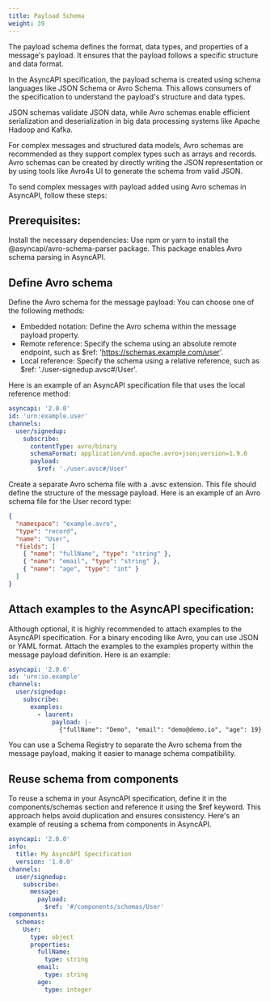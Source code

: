 ```yaml
---
title: Payload Schema
weight: 39
---
```


The payload schema defines the format, data types, and properties of a message's payload. It ensures that the payload follows a specific structure and data format.

In the AsyncAPI specification, the payload schema is created using schema languages like JSON Schema or Avro Schema. This allows consumers of the specification to understand the payload's structure and data types.

JSON schemas validate JSON data, while Avro schemas enable efficient serialization and deserialization in big data processing systems like Apache Hadoop and Kafka.

For complex messages and structured data models, Avro schemas are recommended as they support complex types such as arrays and records. Avro schemas can be created by directly writing the JSON representation or by using tools like Avro4s UI to generate the schema from valid JSON.

To send complex messages with payload added using Avro schemas in AsyncAPI, follow these steps:

## Prerequisites:

Install the necessary dependencies:
Use npm or yarn to install the @asyncapi/avro-schema-parser package. This package enables Avro schema parsing in AsyncAPI.

## Define Avro schema

Define the Avro schema for the message payload: You can choose one of the following methods:

- Embedded notation: Define the Avro schema within the message payload property.
- Remote reference: Specify the schema using an absolute remote endpoint, such as $ref: 'https://schemas.example.com/user'.
- Local reference: Specify the schema using a relative reference, such as $ref: './user-signedup.avsc#/User'.

Here is an example of an AsyncAPI specification file that uses the local reference method:

```yaml
asyncapi: '2.0.0'
id: 'urn:example.user'
channels:
  user/signedup:
    subscribe:
      contentType: avro/binary
      schemaFormat: application/vnd.apache.avro+json;version=1.9.0
      payload:
        $ref: './user.avsc#/User'
```

Create a separate Avro schema file with a .avsc extension. This file should define the structure of the message payload. Here is an example of an Avro schema file for the User record type:

```json
{
  "namespace": "example.avro",
  "type": "record",
  "name": "User",
  "fields": [
    { "name": "fullName", "type": "string" },
    { "name": "email", "type": "string" },
    { "name": "age", "type": "int" }
  ]
}
```

## Attach examples to the AsyncAPI specification:

Although optional, it is highly recommended to attach examples to the AsyncAPI specification. For a binary encoding like Avro, you can use JSON or YAML format. Attach the examples to the examples property within the message payload definition. Here is an example:

```yaml
asyncapi: '2.0.0'
id: 'urn:io.example'
channels:
  user/signedup:
    subscribe:
      examples:
        - laurent:
            payload: |-
              {"fullName": "Demo", "email": "demo@demo.io", "age": 19}
```

You can use a Schema Registry to separate the Avro schema from the message payload, making it easier to manage schema compatibility.

## Reuse schema from components

To reuse a schema in your AsyncAPI specification, define it in the components/schemas section and reference it using the $ref keyword. This approach helps avoid duplication and ensures consistency. Here's an example of reusing a schema from components in AsyncAPI.

```yaml
asyncapi: '2.0.0'
info:
  title: My AsyncAPI Specification
  version: '1.0.0'
channels:
  user/signedup:
    subscribe:
      message:
        payload:
          $ref: '#/components/schemas/User'
components:
  schemas:
    User:
      type: object
      properties:
        fullName:
          type: string
        email:
          type: string
        age:
          type: integer
```
